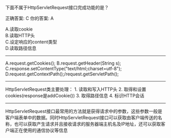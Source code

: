 下面不属于HttpServletRequest接口完成功能的是？  

正确答案: C   你的答案: A

A.读取cookie  
B.读取HTTP头  
C.设定响应的content类型  
D.读取路径信息  
<hr/>
A.request.getCookies();
B.request.getHeader(String s);
C.response.setContentType("text/html;charset=utf-8");
D.request.getContextPath();/request.getServletPath();
<hr/>
HttpServletRequest类主要处理：
1. 读取和写入HTTP头  
2. 取得和设置cookies(response是addCookie())
3. 取得路径信息
4. 标识HTTP会话  
<hr/>
HttpServletRequest接口最常用的方法就是获得请求中的参数，这些参数一般是客户端表单中的数据。同时HttpServletRequest接口可以获取由客户端传送的名称，也可以获取产生请求并且接收请求的服务器端主机名及IP地址，还可以获取客户端正在使用的通信协议等信息
